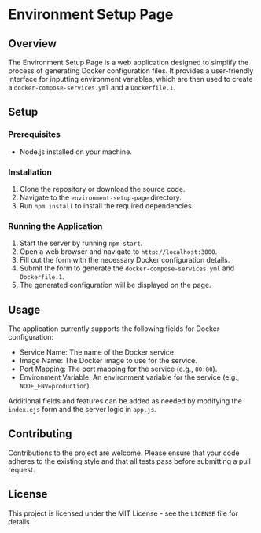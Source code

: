 # Environment Setup Page

## Overview
The Environment Setup Page is a web application designed to simplify the process of generating Docker configuration files. It provides a user-friendly interface for inputting environment variables, which are then used to create a `docker-compose-services.yml` and a `Dockerfile.1`.

## Setup

### Prerequisites
- Node.js installed on your machine.

### Installation
1. Clone the repository or download the source code.
2. Navigate to the `environment-setup-page` directory.
3. Run `npm install` to install the required dependencies.

### Running the Application
1. Start the server by running `npm start`.
2. Open a web browser and navigate to `http://localhost:3000`.
3. Fill out the form with the necessary Docker configuration details.
4. Submit the form to generate the `docker-compose-services.yml` and `Dockerfile.1`.
5. The generated configuration will be displayed on the page.

## Usage
The application currently supports the following fields for Docker configuration:
- Service Name: The name of the Docker service.
- Image Name: The Docker image to use for the service.
- Port Mapping: The port mapping for the service (e.g., `80:80`).
- Environment Variable: An environment variable for the service (e.g., `NODE_ENV=production`).

Additional fields and features can be added as needed by modifying the `index.ejs` form and the server logic in `app.js`.

## Contributing
Contributions to the project are welcome. Please ensure that your code adheres to the existing style and that all tests pass before submitting a pull request.

## License
This project is licensed under the MIT License - see the `LICENSE` file for details.